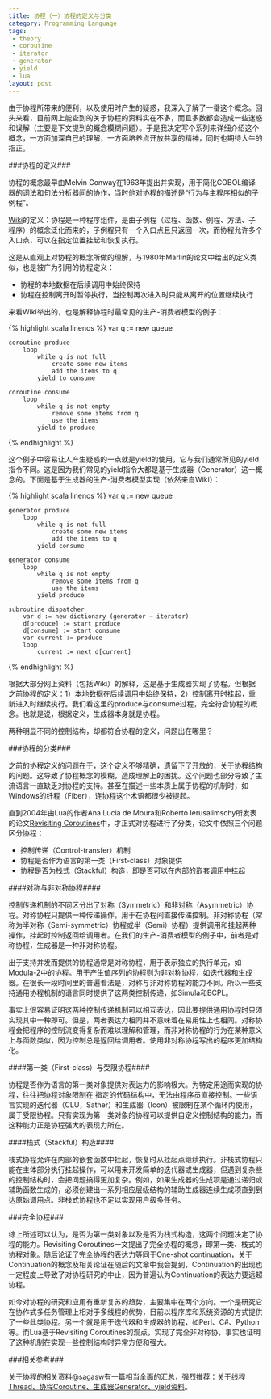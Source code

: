 ```yaml
---
title: 协程（一）协程的定义与分类
category: Programming Language
tags:
 - theory
 - coroutine
 - iterator
 - generator
 - yield
 - lua
layout: post
---
```


由于协程所带来的便利，以及使用时产生的疑惑，我深入了解了一番这个概念。回头来看，目前网上能查到的关于协程的资料实在不多，而且多数都会造成一些迷惑和误解（主要是下文提到的概念模糊问题）。于是我决定写个系列来详细介绍这个概念，一方面加深自己的理解，一方面培养点开放共享的精神，同时也期待大牛的指正。

###协程的定义###

协程的概念最早由Melvin Conway在1963年提出并实现，用于简化COBOL编译器的词法和句法分析器间的协作，当时他对协程的描述是“行为与主程序相似的子例程”。

[Wiki](http://en.wikipedia.org/wiki/Coroutine)的定义：协程是一种程序组件，是由子例程（过程、函数、例程、方法、子程序）的概念泛化而来的，子例程只有一个入口点且只返回一次，而协程允许多个入口点，可以在指定位置挂起和恢复执行。

这是从直观上对协程的概念所做的理解，与1980年Marlin的论文中给出的定义类似，也是被广为引用的协程定义：

* 协程的本地数据在后续调用中始终保持
* 协程在控制离开时暂停执行，当控制再次进入时只能从离开的位置继续执行

来看Wiki举出的，也是解释协程时最常见的生产-消费者模型的例子：

{% highlight scala linenos %}
	var q := new queue

	coroutine produce
		loop
			while q is not full
				create some new items
				add the items to q
			yield to consume

	coroutine consume
		loop
			while q is not empty
				remove some items from q
				use the items
			yield to produce
{% endhighlight %}

这个例子中容易让人产生疑惑的一点就是yield的使用，它与我们通常所见的yield指令不同。这是因为我们常见的yield指令大都是基于生成器（Generator）这一概念的。下面是基于生成器的生产-消费者模型实现（依然来自Wiki）：

{% highlight scala linenos %}
	var q := new queue

	generator produce
		loop
			while q is not full
				create some new items
				add the items to q
			yield consume

	generator consume
		loop
			while q is not empty
				remove some items from q
				use the items
			yield produce

	subroutine dispatcher
		var d := new dictionary (generator → iterator)
		d[produce] := start produce
		d[consume] := start consume
		var current := produce
		loop
			current := next d[current]	
{% endhighlight %}

根据大部分网上资料（包括Wiki）的解释，这是基于生成器实现了协程。但根据之前协程的定义：1）本地数据在后续调用中始终保持，2）控制离开时挂起，重新进入时继续执行。我们看这里的produce与consume过程，完全符合协程的概念。也就是说，根据定义，生成器本身就是协程。

两种明显不同的控制结构，却都符合协程的定义，问题出在哪里？

###协程的分类###

之前的协程定义的问题在于，这个定义不够精确，遗留下了开放的，关于协程结构的问题。这导致了协程概念的模糊，造成理解上的困扰。这个问题也部分导致了主流语言一直缺乏对协程的支持。甚至在描述一些本质上属于协程的机制时，如Windows的纤程（Fiber），连协程这个术语都很少被提起。

直到2004年由Lua的作者Ana Lucia de Moura和Roberto Ierusalimschy所发表的论文[Revisiting Coroutines](http://www.inf.puc-rio.br/~roberto/docs/MCC15-04.pdf)中，才正式对协程进行了分类，论文中依照三个问题区分协程：

* 控制传递（Control-transfer）机制
* 协程是否作为语言的第一类（First-class）对象提供
* 协程是否为栈式（Stackful）构造，即是否可以在内部的嵌套调用中挂起

####对称与非对称协程####

控制传递机制的不同区分出了对称（Symmetric）和非对称（Asymmetric）协程。对称协程只提供一种传递操作，用于在协程间直接传递控制。非对称协程（常称为半对称（Semi-symmetric）协程或半（Semi）协程）提供调用和挂起两种操作，挂起时控制返回给调用者。在我们的生产-消费者模型的例子中，前者是对称协程，生成器是一种非对称协程。

出于支持并发而提供的协程通常是对称协程，用于表示独立的执行单元，如Modula-2中的协程。用于产生值序列的协程则为非对称协程，如迭代器和生成器。在很长一段时间里的普遍看法是，对称与非对称协程的能力不同。所以一些支持通用协程机制的语言同时提供了这两类控制传递，如Simula和BCPL。

事实上很容易证明这两种控制传递机制可以相互表达，因此要提供通用协程时只须实现其中一种即可。但是，两者表达力相同并不意味着在易用性上也相同。对称协程会把程序的控制流变得复杂而难以理解和管理，而非对称协程的行为在某种意义上与函数类似，因为控制总是返回给调用者。使用非对称协程写出的程序更加结构化。

####第一类（First-class）与受限协程####

协程是否作为语言的第一类对象提供对表达力的影响极大。为特定用途而实现的协程，往往把协程对象限制在
指定的代码结构中，无法由程序员直接控制。一些语言实现的迭代器（CLU，Sather）和生成器（Icon）被限制在某个循环内使用，属于受限协程。只有实现为第一类对象的协程可以提供自定义控制结构的能力，而这种能力正是协程强大的表现力所在。

####栈式（Stackful）构造####

栈式协程允许在内部的嵌套函数中挂起，恢复时从挂起点继续执行。非栈式协程只能在主体部分执行挂起操作，可以用来开发简单的迭代器或生成器，但遇到复杂些的控制结构时，会把问题搞得更加复杂。例如，如果生成器的生成项是通过递归或辅助函数生成的，必须创建出一系列相应层级结构的辅助生成器连续生成项直到到达原始调用点。非栈式协程也不足以实现用户级多任务。

###完全协程###

综上所述可以认为，是否为第一类对象以及是否为栈式构造，这两个问题决定了协程的能力。Revisiting Coroutines一文提出了完全协程的概念，即第一类、栈式的协程对象。随后论证了完全协程的表达力等同于One-shot continuation，关于Continuation的概念及相关论证在随后的文章中我会提到，Continuation的出现也一定程度上导致了对协程研究的中止，因为普遍认为Continuation的表达力要远超协程。

如今对协程的研究和应用有重新复苏的趋势，主要集中在两个方向。一个是研究它在协作式多任务管理上相对于多线程的优势，目前以程序库和系统资源的方式提供了一些此类协程。另一个就是用于迭代器和生成器的协程，如Perl、C#、Python等。而Lua基于Revisiting Coroutines的观点，实现了完全非对称协，事实也证明了这种机制在实现一些控制结构时异常方便和强大。

###相关参考###

关于协程的相关资料[@sagasw](http://twitter.com/sagasw)有一篇相当全面的汇总，强烈推荐：[关于线程Thread、协程Coroutine、生成器Generator、yield资料](http://sunxiunan.com/?p=1907)。
